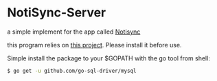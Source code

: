 # NotiSync-Server
a simple implement for the app called [Notisync](https://github.com/SquareFong/Notisync)

this program relies on [this project](https://github.com/go-sql-driver/mysql). Please install it before use.

Simple install the package to your $GOPATH with the go tool from shell:

```bash
$ go get -u github.com/go-sql-driver/mysql
```




